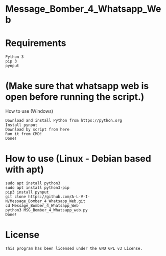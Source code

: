# Message_Bomber_4_Whatsapp_Web

# Requirements

    Python 3
    pip 3
    pynput
    
# (Make sure that whatsapp web is open before running the script.)    
    
How to use (Windows)

    Download and install Python from https://python.org
    Install pynput 
    Download by script from here
    Run it from CMD!
    Done!

# How to use (Linux - Debian based with apt)

    sudo apt install python3
    sudo apt install python3-pip
    pip3 install pynput
    git clone https://github.com/A-L-V-I-N/Message_Bomber_4_Whatsapp_Web.git
    cd Message_Bomber_4_Whatsapp_Web 
    python3 MSG_Bomber_4_Whatsapp_web.py
    Done!

# License

    This program has been licensed under the GNU GPL v3 License.
